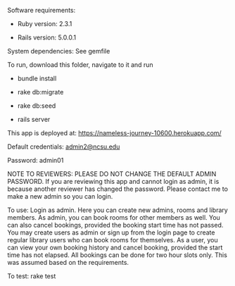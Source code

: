 Software requirements:

* Ruby version: 2.3.1

* Rails version: 5.0.0.1

System dependencies: See gemfile

To run, download this folder, navigate to it and run 

* bundle install

* rake db:migrate

* rake db:seed

* rails server

This app is deployed at: https://nameless-journey-10600.herokuapp.com/

Default credentials: admin2@ncsu.edu

Password: admin01

NOTE TO REVIEWERS: PLEASE DO NOT CHANGE THE DEFAULT ADMIN PASSWORD. If you are reviewing this app and cannot login as admin, it is because another reviewer has changed the password. Please contact me to make a new admin so you can login.

To use:
Login as admin. Here you can create new admins, rooms and library members. As admin, you can book rooms for other members as well. You can also cancel bookings, provided the booking start time has not passed. 
You may create users as admin or sign up from the login page to create regular library users who can book rooms for themselves. As a user, you can view your own booking history and cancel booking, provided the start time has not elapsed. All bookings can be done for two hour slots only. This was assumed based on the requirements.

To test: rake test
